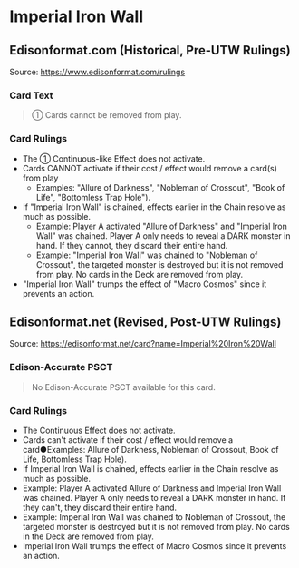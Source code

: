 # Imperial Iron Wall

## Edisonformat.com (Historical, Pre-UTW Rulings)

Source: https://www.edisonformat.com/rulings

### Card Text

> ① Cards cannot be removed from play.

### Card Rulings

*   The ① Continuous-like Effect does not activate.
*   Cards CANNOT activate if their cost / effect would remove a card(s) from play
    *   Examples: "Allure of Darkness", "Nobleman of Crossout", "Book of Life", "Bottomless Trap Hole").
*   If "Imperial Iron Wall" is chained, effects earlier in the Chain resolve as much as possible.
    *   Example: Player A activated "Allure of Darkness" and "Imperial Iron Wall" was chained. Player A only needs to reveal a DARK monster in hand. If they cannot, they discard their entire hand.
    *   Example: "Imperial Iron Wall" was chained to "Nobleman of Crossout", the targeted monster is destroyed but it is not removed from play. No cards in the Deck are removed from play.
*   "Imperial Iron Wall" trumps the effect of "Macro Cosmos" since it prevents an action.

## Edisonformat.net (Revised, Post-UTW Rulings)

Source: https://edisonformat.net/card?name=Imperial%20Iron%20Wall

### Edison-Accurate PSCT

> No Edison-Accurate PSCT available for this card.

### Card Rulings

*   The Continuous Effect does not activate.
*   Cards can't activate if their cost / effect would remove a card●Examples: Allure of Darkness, Nobleman of Crossout, Book of Life, Bottomless Trap Hole).
*   If Imperial Iron Wall is chained, effects earlier in the Chain resolve as much as possible.
*   Example: Player A activated Allure of Darkness and Imperial Iron Wall was chained. Player A only needs to reveal a DARK monster in hand. If they can't, they discard their entire hand.
*   Example: Imperial Iron Wall was chained to Nobleman of Crossout, the targeted monster is destroyed but it is not removed from play. No cards in the Deck are removed from play.
*   Imperial Iron Wall trumps the effect of Macro Cosmos since it prevents an action.
            